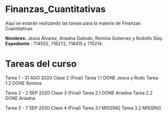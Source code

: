 # Finanzas_Cuantitativas
Aquí se estarán realizando las tareas para la materia de Finanzas Cuantitativas


**Nombres:** Jesús Álvarez, Ariadna Galindo, Romina Gutierrez y Rodolfo Slay.
**Expediente** : 714552, 718272, 718415 y 715214.

# Tareas del curso

Tarea 1 - 31 AGO 2020
Clase 2 (Final)
	Tarea 1.1 DONE Jesus y Rodo
   	Tarea 1.2 DONE Romina

Tarea 2 - 2 SEP 2020
Clase 3 (Final)
	Tarea 2.1 DONE Ariadna
    	Tarea 2.2 DONE Ariadna


Tarea 3 - 7 SEP 2020
Clase 4 (Final)
	Tarea 3.1 MISSING 
	Tarea 3.2 MISSING 
